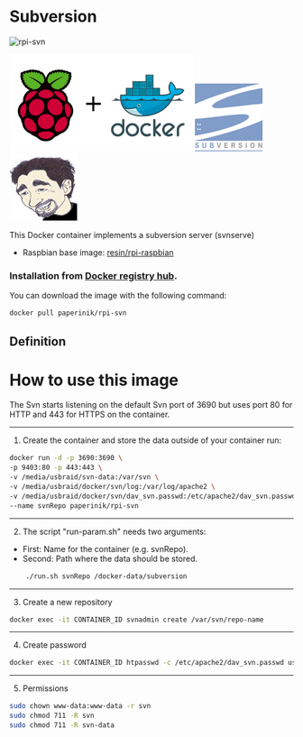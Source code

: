 # Subversion

![rpi-svn](https://img.shields.io/docker/pulls/paperinik/rpi-svn)

![docker_logo](https://raw.githubusercontent.com/brunocantisano/rpi-svn/master/files/docker.png)![docker_svn_logo](https://raw.githubusercontent.com/brunocantisano/rpi-svn/master/files/logo-svn.png)![docker_paperinik_logo](https://raw.githubusercontent.com/brunocantisano/rpi-svn/master/files/docker_paperinik_120x120.png)

This Docker container implements a subversion server (svnserve)

 * Raspbian base image: [resin/rpi-raspbian](https://hub.docker.com/r/resin/rpi-raspbian/)
 
### Installation from [Docker registry hub](https://registry.hub.docker.com/u/paperinik/rpi-svn/).

You can download the image with the following command:

```bash
docker pull paperinik/rpi-svn
```

Definition
----

# How to use this image

The Svn starts listening on the default Svn port of 3690 but uses port 80 for HTTP and 443 for HTTPS on the container.

----

1) Create the container and store the data outside of your container run: 
```bash
docker run -d -p 3690:3690 \
-p 9403:80 -p 443:443 \
-v /media/usbraid/svn-data:/var/svn \
-v /media/usbraid/docker/svn/log:/var/log/apache2 \
-v /media/usbraid/docker/svn/dav_svn.passwd:/etc/apache2/dav_svn.passwd \
--name svnRepo paperinik/rpi-svn
```
----

2) The script "run-param.sh" needs two arguments:

* First:  Name for the container (e.g. svnRepo). 
* Second: Path where the data should be stored. 
```bash
    ./run.sh svnRepo /docker-data/subversion
```
----

3) Create a new repository
```bash
docker exec -it CONTAINER_ID svnadmin create /var/svn/repo-name
```
----

4) Create password
```bash
docker exec -it CONTAINER_ID htpasswd -c /etc/apache2/dav_svn.passwd usertest
```
----

5) Permissions

```bash
sudo chown www-data:www-data -r svn
sudo chmod 711 -R svn
sudo chmod 711 -R svn-data
```
